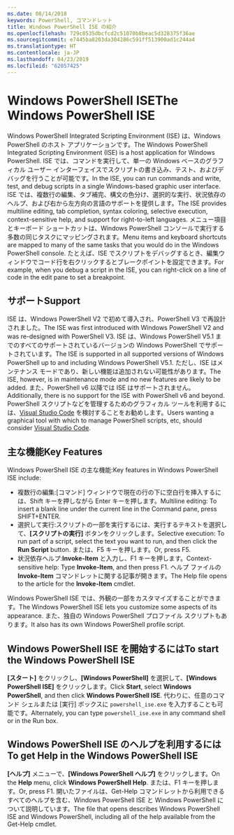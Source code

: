 ```yaml
---
ms.date: 08/14/2018
keywords: PowerShell, コマンドレット
title: Windows PowerShell ISE の紹介
ms.openlocfilehash: 729c8535dbcfcd2c51070b8beac5d328375f36ae
ms.sourcegitcommit: e7445ba8203da304286c591ff513900ad1c244a4
ms.translationtype: HT
ms.contentlocale: ja-JP
ms.lasthandoff: 04/23/2019
ms.locfileid: "62057425"
---
```

# <a name="the-windows-powershell-ise"></a><span data-ttu-id="c8327-103">Windows PowerShell ISE</span><span class="sxs-lookup"><span data-stu-id="c8327-103">The Windows PowerShell ISE</span></span>

<span data-ttu-id="c8327-104">Windows PowerShell Integrated Scripting Environment (ISE) は、Windows PowerShell のホスト アプリケーションです。</span><span class="sxs-lookup"><span data-stu-id="c8327-104">The Windows PowerShell Integrated Scripting Environment (ISE) is a host application for Windows PowerShell.</span></span> <span data-ttu-id="c8327-105">ISE では、コマンドを実行して、単一の Windows ベースのグラフィカル ユーザー インターフェイスでスクリプトの書き込み、テスト、およびデバッグを行うことが可能です。</span><span class="sxs-lookup"><span data-stu-id="c8327-105">In the ISE, you can run commands and write, test, and debug scripts in a single Windows-based graphic user interface.</span></span> <span data-ttu-id="c8327-106">ISE では、複数行の編集、タブ補完、構文の色分け、選択的な実行、状況依存のヘルプ、および右から左方向の言語のサポートを提供します。</span><span class="sxs-lookup"><span data-stu-id="c8327-106">The ISE provides multiline editing, tab completion, syntax coloring, selective execution, context-sensitive help, and support for right-to-left languages.</span></span> <span data-ttu-id="c8327-107">メニュー項目とキーボード ショートカットは、Windows PowerShell コンソールで実行する多数の同じタスクにマッピングされます。</span><span class="sxs-lookup"><span data-stu-id="c8327-107">Menu items and keyboard shortcuts are mapped to many of the same tasks that you would do in the Windows PowerShell console.</span></span> <span data-ttu-id="c8327-108">たとえば、ISE でスクリプトをデバッグするとき、編集ウィンドウでコード行を右クリックするとブレークポイントを設定できます。</span><span class="sxs-lookup"><span data-stu-id="c8327-108">For example, when you debug a script in the ISE, you can right-click on a line of code in the edit pane to set a breakpoint.</span></span>

## <a name="support"></a><span data-ttu-id="c8327-109">サポート</span><span class="sxs-lookup"><span data-stu-id="c8327-109">Support</span></span>

<span data-ttu-id="c8327-110">ISE は、Windows PowerShell V2 で初めて導入され、PowerShell V3 で再設計されました。</span><span class="sxs-lookup"><span data-stu-id="c8327-110">The ISE was first introduced with Windows PowerShell V2 and was re-designed with PowerShell V3.</span></span> <span data-ttu-id="c8327-111">ISE は、Windows PowerShell V5.1 までのすべてのサポートされているバージョンの Windows PowerShell でサポートされています。</span><span class="sxs-lookup"><span data-stu-id="c8327-111">The ISE is supported in all supported versions of Windows PowerShell up to and including Windows PowerShell V5.1.</span></span> <span data-ttu-id="c8327-112">ただし、ISE はメンテナンス モードであり、新しい機能は追加されない可能性があります。</span><span class="sxs-lookup"><span data-stu-id="c8327-112">The ISE, however, is in maintenance mode and no new features are likely to be added.</span></span>
<span data-ttu-id="c8327-113">また、PowerShell v6 以降では ISE はサポートされません。</span><span class="sxs-lookup"><span data-stu-id="c8327-113">Additionally, there is no support for the ISE with PowerShell v6 and beyond.</span></span> <span data-ttu-id="c8327-114">PowerShell スクリプトなどを管理するためのグラフィカル ツールを利用するには、[Visual Studio Code](https://code.visualstudio.com/) を検討することをお勧めします。</span><span class="sxs-lookup"><span data-stu-id="c8327-114">Users wanting a graphical tool with which to manage PowerShell scripts, etc, should consider [Visual Studio Code](https://code.visualstudio.com/).</span></span>

## <a name="key-features"></a><span data-ttu-id="c8327-115">主な機能</span><span class="sxs-lookup"><span data-stu-id="c8327-115">Key Features</span></span>

<span data-ttu-id="c8327-116">Windows PowerShell ISE の主な機能:</span><span class="sxs-lookup"><span data-stu-id="c8327-116">Key features in Windows PowerShell ISE include:</span></span>

- <span data-ttu-id="c8327-117">複数行の編集:[コマンド] ウィンドウで現在の行の下に空白行を挿入するには、Shift キーを押しながら Enter キーを押します。</span><span class="sxs-lookup"><span data-stu-id="c8327-117">Multiline editing: To insert a blank line under the current line in the Command pane, press SHIFT+ENTER.</span></span>
- <span data-ttu-id="c8327-118">選択して実行:スクリプトの一部を実行するには、実行するテキストを選択して、**[スクリプトの実行]** ボタンをクリックします。</span><span class="sxs-lookup"><span data-stu-id="c8327-118">Selective execution: To run part of a script, select the text you want to run, and then click the **Run Script** button.</span></span> <span data-ttu-id="c8327-119">または、F5 キーを押します。</span><span class="sxs-lookup"><span data-stu-id="c8327-119">Or, press F5.</span></span>
- <span data-ttu-id="c8327-120">状況依存ヘルプ:**Invoke-Item** と入力し、F1 キーを押します。</span><span class="sxs-lookup"><span data-stu-id="c8327-120">Context-sensitive help: Type **Invoke-Item**, and then press F1.</span></span> <span data-ttu-id="c8327-121">ヘルプ ファイルの **Invoke-Item** コマンドレットに関する記事が開きます。</span><span class="sxs-lookup"><span data-stu-id="c8327-121">The Help file opens to the article for the **Invoke-Item** cmdlet.</span></span>

<span data-ttu-id="c8327-122">Windows PowerShell ISE では、外観の一部をカスタマイズすることができます。</span><span class="sxs-lookup"><span data-stu-id="c8327-122">The Windows PowerShell ISE lets you customize some aspects of its appearance.</span></span> <span data-ttu-id="c8327-123">また、独自の Windows PowerShell プロファイル スクリプトもあります。</span><span class="sxs-lookup"><span data-stu-id="c8327-123">It also has its own Windows PowerShell profile script.</span></span>

## <a name="to-start-the-windows-powershell-ise"></a><span data-ttu-id="c8327-124">Windows PowerShell ISE を開始するには</span><span class="sxs-lookup"><span data-stu-id="c8327-124">To start the Windows PowerShell ISE</span></span>

<span data-ttu-id="c8327-125">**[スタート]** をクリックし、**[Windows PowerShell]** を選択して、**[Windows PowerShell ISE]** をクリックします。</span><span class="sxs-lookup"><span data-stu-id="c8327-125">Click **Start**, select **Windows PowerShell**, and then click **Windows PowerShell ISE**.</span></span>
<span data-ttu-id="c8327-126">代わりに、任意のコマンド シェルまたは [実行] ボックスに `powershell_ise.exe` を入力することも可能です。</span><span class="sxs-lookup"><span data-stu-id="c8327-126">Alternately, you can type `powershell_ise.exe` in any command shell or in the Run box.</span></span>

## <a name="to-get-help-in-the-windows-powershell-ise"></a><span data-ttu-id="c8327-127">Windows PowerShell ISE のヘルプを利用するには</span><span class="sxs-lookup"><span data-stu-id="c8327-127">To get Help in the Windows PowerShell ISE</span></span>

<span data-ttu-id="c8327-128">**[ヘルプ]** メニューで、**[Windows PowerShell ヘルプ]** をクリックします。</span><span class="sxs-lookup"><span data-stu-id="c8327-128">On the **Help** menu, click **Windows PowerShell Help**.</span></span> <span data-ttu-id="c8327-129">または、F1 キーを押します。</span><span class="sxs-lookup"><span data-stu-id="c8327-129">Or, press F1.</span></span> <span data-ttu-id="c8327-130">開いたファイルは、Get-Help コマンドレットから利用できるすべてのヘルプを含む、Windows PowerShell ISE と Windows PowerShell について説明しています。</span><span class="sxs-lookup"><span data-stu-id="c8327-130">The file that opens describes Windows PowerShell ISE and Windows PowerShell, including all of the help available from the Get-Help cmdlet.</span></span>
